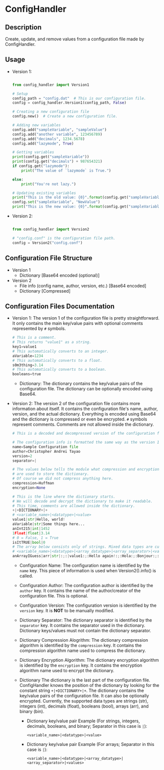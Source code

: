 # ConfigHandler

## Description

Create, update, and remove values from a configuration file made by ConfigHandler.

## Usage

- Version 1:

  ```python

  from config_handler import Version1

  # Setup
  config_path = "config.dat"  # This is our configuration file.
  config = config_handler.Version1(config_path, False)

  # Creating a new configuration file
  config.new()  # Create a new configuration file.

  # Adding new variables
  config.add("sampleVariable", "sampleValue")
  config.add("another variable", 123456789)
  config.add("decimals", 1234.5678)
  config.add("lazymode", True)

  # Getting variables
  print(config.get("sampleVariable"))
  print(config.get("decimals") + 987654321)
  if config.get("lazymode"):
      print("The value of `lazymode` is True.")

  else:
      print("You're not lazy.")

  # Updating existing variables
  print("This is the old value: {0}".format(config.get("sampleVariable")))
  config.set("sampleVariable", "NewValue")
  print("This is the new value: {0}".format(config.get("sampleVariable")))
  ```

- Version 2:

  ```python

  from config_handler import Version2

  # "config.conf" is the configuration file path.
  config = Version2("config.conf")
  ```

## Configuration File Structure

- Version 1
  - Dictionary [Base64 encoded (optional)]
- Version 2
  - File info (config name, author, version, etc.) [Base64 encoded]
  - Dictionary [Compressed]

## Configuration Files Documentation

- Version 1:
  The version 1 of the configuration file is pretty straightforward.
  It only contains the main key/value pairs with optional comments
  represented by `#` symbols.

  ```python
  # This is a comment.
  # This returns "value1" as a string.
  key1=value1
  # This automatically converts to an integer.
  aVariable=1234
  # This automatically converts to a float.
  s0m3thing=3.14
  # This automatically converts to a boolean.
  booleans=true
  ```

  - Dictionary:
    The dictionary contains the key/value pairs of the configuration file.
    The dictionary can be optionally encoded using Base64.
- Version 2:
  The version 2 of the configuration file contains more information about
  itself. It contains the configuration file's name, author, version, and
  the actual dictionary. Everything is encoded using Base64 and the dictionary
  is compressed or even be encrypted. `#` symbols represent comments. Comments
  are not allowed inside the dictionary.

  ```python
  # This is a decoded and decompressed version of the configuration file.

  # The configuration info is formatted the same way as the version 1 configuration file format.
  name=Sample Configuration file
  author=Christopher Andrei Tayao
  version=2
  separator=|

  # The values below tells the module what compression and encryption algorithms
  # are used to store the dictionary.
  # Of course we did not compress anything here.
  compression=Huffman
  encryption=None

  # This is the line where the dictionary starts.
  # We will decode and decrypt the dictionary to make it readable.
  # This time, comments are allowed inside the dictionary.
  +|+DICTIONARY+|+
  # <variable_name>|<datatype>|<value>
  value1|str|Hello, world!
  aVariable|str|Some things here...
  anInt215|int|1452
  1Float|float|3.14
  # 0 = False, 1 = True
  isItTRUE|bool|0
  # The array below consists only of strings. Mixed data types are currently unavailable. (DEV0004)
  # <variable_name>|<datatype>|<array_datatype>|<array_separator>|<values>
  anArrayIGuess|arr|str|:;:|value1:;:Hello again!:;:Hola:;:Bonjour:;:anothing string of text.
  ```

  - Configuration Name:
    The configuration name is identified by the `name` key. This piece of
    information is used when Version2().info() is called.
  - Configuration Author:
    The configuration author is identified by the `author` key.
    It contains the name of the author/creator of the configuration file.
    This is optional.
  - Configuration Version:
    The configuration version is identified by the `version` key. It is **NOT**
    to be manually modified.
  - Dictionary Separator:
    The dictionary separator is identified by the `separator` key. It contains
    the separator used in the dictionary. Dictionary keys/values must not contain
    the dictionary separator.
  - Dictionary Compression Alogrithm:
    The dictionary compression algorithm is identified by the `compression` key.
    It contains the compression algorithm name used to compress the dictionary.
  - Dictionary Encryption Algorithm:
    The dictionary encryption algorithm is identified by the `encryption` key.
    It contains the encryption algorithm name used to encrypt the dictionary.
  - Dictionary
    The dictionary is the last part of the configuration file. ConfigHandler knows
    the position of the dictionary by looking for the constant string `+|+DICTIONARY+|+`.
    The dictionary contains the key/value pairs of the configuration file.
    It can also be optionally encrypted. Currently, the supported data types
    are strings (str), integers (int), decimals (float), booleans (bool),
    arrays (arr), and binary (bin).

    - Dictionary key/value pair Example (For strings, integers, decimals, booleans, and binary; Separator in this case is `|`):

      ```plaintext
      <variable_name>|<datatype>|<value>
      ```

    - Dictionary key/value pair Example (For arrays; Separator in this case is `|`):

      ```plaintext
      <variable_name>|<datatype>|<array_datatype>|<array_separator>|<values>
      ```
